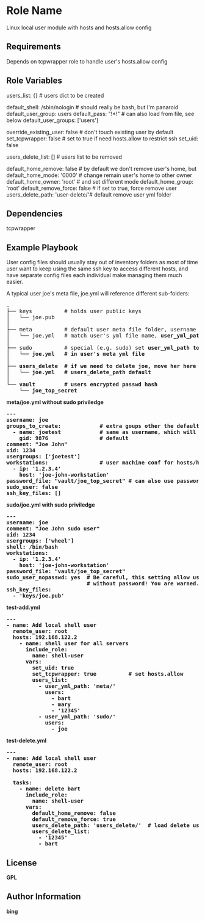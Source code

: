 Role Name
=========

Linux local user module with hosts and hosts.allow config

Requirements
------------

Depends on tcpwrapper role to handle user's hosts.allow config

Role Variables
--------------
 
 users_list: {}                # users dict to be created
 
 default_shell: /sbin/nologin  # should really be bash, but I'm panaroid
 default_user_group: users
 default_pass: "!*!"           # can also load from file, see below
 default_user_groups: ['users']
 
 override_existing_user: false # don't touch existing user by default
 set_tcpwrapper: false         # set to true if need hosts.allow to restrict ssh
 set_uid: false
 
 users_delete_list: []         # users list to be removed
 
 default_home_remove: false    # by default we don't remove user's home, but 
 default_home_mode: '0000'     # change remain user's home to other owner
 default_home_owner: 'root'    # and set different mode
 default_home_group: 'root'
 default_remove_force: false      # if set to true, force remove user  
 users_delete_path: 'user-delete/'# default remove user yml folder
 
Dependencies
------------

tcpwrapper

Example Playbook
------------

User config files should usually stay out of inventory folders as most of time
user want to keep using the same ssh key to access different hosts, and have 
separate config files each individual make managing them much easier.

A typical user joe's meta file, joe.yml will reference different sub-folders:
  
<pre>
.
├── keys          # holds user public keys
│   └── joe.pub
│
├── meta          # default user meta file folder, username should match
│   └── joe.yml   # match user's yml file name, <b>user_yml_path</b> default      
│
├── sudo          # special (e.g. sudo) set <b>user_yml_path<b/> to 'sudo/'
│   └── joe.yml   # in user's meta yml file
│
├── users_delete  # if we need to delete joe, move her here for clarity
│   └── joe.yml   # <b>users_delete_path</b> default
│
└── vault         # users encrypted passwd hash
    └── joe_top_secret
</pre>

meta/joe.yml without sudo priviledge
<pre>
---
username: joe
groups_to_create:            # extra goups other the default user group name                            
  - name: joetest            # same as username, which will be created by
    gid: 9876                # default
comment: "Joe John"
uid: 1234
usergroups: ['joetest']
workstations:                # user machine conf for hosts/hosts.allow
  - ip: '1.2.3.4'
    host: 'joe-john-workstation'
password_file: "vault/joe_top_secret" # can also use password for direct hash
sudo_user: false 
ssh_key_files: []
</pre>

sudo/joe.yml with sudo priviledge
<pre>
---
username: joe
comment: "Joe John sudo user"
uid: 1234
usergroups: ['wheel']
shell: /bin/bash
workstations:
  - ip: '1.2.3.4'
    host: 'joe-john-workstation'
password_file: "vault/joe_top_secret"
sudo_user_nopasswd: yes  # <b>Be careful, this setting allow user sudo</b>
                         # <b>without password! You are warned. </b>
ssh_key_files: 
  - 'keys/joe.pub'
</pre>

test-add.yml
<pre>
---
- name: Add local shell user
  remote_user: root
  hosts: 192.168.122.2
    - name: shell user for all servers
      include_role:
        name: shell-user
      vars:
        set_uid: true
        set_tcpwrapper: true          # set hosts.allow
        users_list:
          - user_yml_path: 'meta/'
            users:
              - bart
              - mary
              - '12345'
          - user_yml_path: 'sudo/'
            users:
              - joe
</pre>
test-delete.yml

<pre>
---
- name: Add local shell user
  remote_user: root
  hosts: 192.168.122.2

  tasks:
    - name: delete bart
      include_role:
        name: shell-user
      vars:
        default_home_remove: false
        default_remove_force: true
        users_delete_path: 'users_delete/'  # load delete users conf from user yml file
        users_delete_list:
          - '12345'
          - bart
</pre>

License
-------

GPL

Author Information
------------------

bing
